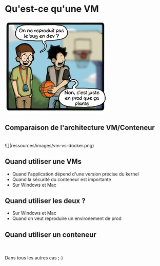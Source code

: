 # Qu'est-ce qu'une VM

![](ressources/images/bug-en-prod.jpg)



## Comparaison de l'architecture VM/Conteneur
<br>
![](ressources/images/vm-vs-docker.png)



## Quand utiliser une VMs

- Quand l'application dépend d'une version précise du kernel
- Quand la sécurité du conteneur est importante
- Sur Windows et Mac



## Quand utiliser les deux ?

- Sur Windows et Mac
- Quand on veut reproduire un environement de prod



## Quand utiliser un conteneur
<br>
<br>
Dans tous les autres cas ;-) 
